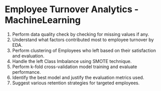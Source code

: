 # Employee Turnover Analytics - MachineLearning

1. Perform data quality check by checking for missing values if any.<br>
2. Understand what factors contributed most to employee turnover by EDA.<br>
3. Perform clustering of Employees who left based on their satisfaction and evaluation.<br>
4. Handle the left Class Imbalance using SMOTE technique.<br>
5. Perform k-fold cross-validation model training and evaluate performance.<br>
6. Identify the best model and justify the evaluation metrics used.<br>
7. Suggest various retention strategies for targeted employees.
